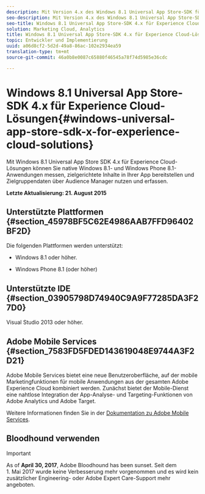 ```yaml
---
description: Mit Version 4.x des Windows 8.1 Universal App Store-SDK für Experience Cloud-Lösungen können Sie native Windows 8.1- und Windows Phone 8.1-Anwendungen messen, innerhalb Ihrer App gezielte Inhalte bereitstellen und über Audience Manager Zielgruppendaten erfassen und nutzen.
seo-description: Mit Version 4.x des Windows 8.1 Universal App Store-SDK für Experience Cloud-Lösungen können Sie native Windows 8.1- und Windows Phone 8.1-Anwendungen messen, innerhalb Ihrer App gezielte Inhalte bereitstellen und über Audience Manager Zielgruppendaten erfassen und nutzen.
seo-title: Windows 8.1 Universal App Store-SDK 4.x für Experience Cloud-Lösungen
solution: Marketing Cloud, Analytics
title: Windows 8.1 Universal App Store-SDK 4.x für Experience Cloud-Lösungen
topic: Entwickler und Implementierung
uuid: a06d8cf2-5d2d-49a8-86ac-102e2934ea59
translation-type: tm+mt
source-git-commit: 46a0b8e0087c65880f46545a78f74d5985e36cdc

---
```



# Windows 8.1 Universal App Store-SDK 4.x für Experience Cloud-Lösungen{#windows-universal-app-store-sdk-x-for-experience-cloud-solutions}

Mit Windows 8.1 Universal App Store SDK 4.x für Experience Cloud-Lösungen können Sie native Windows 8.1- und Windows Phone 8.1-Anwendungen messen, zielgerichtete Inhalte in Ihrer App bereitstellen und Zielgruppendaten über Audience Manager nutzen und erfassen.

**Letzte Aktualisierung: 21. August 2015**

## Unterstützte Plattformen {#section_45978BF5C62E4986AAB7FFD96402BF2D}

Die folgenden Plattformen werden unterstützt:

* Windows 8.1 oder höher.

* Windows Phone 8.1 (oder höher)

## Unterstützte IDE {#section_03905798D74940C9A9F77285DA3F27D0}

Visual Studio 2013 oder höher.

## Adobe Mobile Services {#section_7583FD5FDED143619048E9744A3F2D21}

Adobe Mobile Services bietet eine neue Benutzeroberfläche, auf der mobile Marketingfunktionen für mobile Anwendungen aus der gesamten Adobe Experience Cloud kombiniert werden. Zunächst bietet der Mobile-Dienst eine nahtlose Integration der App-Analyse- und Targeting-Funktionen von Adobe Analytics und Adobe Target.

Weitere Informationen finden Sie in der [Dokumentation zu Adobe Mobile Services](/help/using/home.md).

## Bloodhound verwenden

>[!IMPORTANT]
>
>As of **April 30, 2017**, Adobe Bloodhound has been
sunset. Seit dem 1. Mai 2017 wurde keine Verbesserung mehr vorgenommen und es wird kein zusätzlicher Engineering- oder Adobe Expert Care-Support mehr angeboten.
